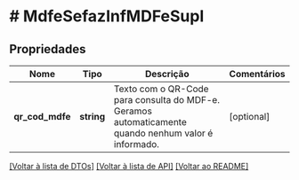 # # MdfeSefazInfMDFeSupl

## Propriedades

Nome | Tipo | Descrição | Comentários
------------ | ------------- | ------------- | -------------
**qr_cod_mdfe** | **string** | Texto com o QR-Code para consulta do MDF-e.  Geramos automaticamente quando nenhum valor é informado. | [optional]

[[Voltar à lista de DTOs]](../../README.md#models) [[Voltar à lista de API]](../../README.md#endpoints) [[Voltar ao README]](../../README.md)
